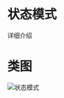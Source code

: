 # 状态模式
详细介绍
# 类图
![状态模式](https://github.com/elvinzeng/java-design-pattern-samples/raw/master/state/diagrams/state.png "state")
